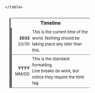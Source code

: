 <div class="" style="float:right; clear:right">
	<table class="" style="float:right; clear:right; width:260px; margin:14px 0px 7px 14px; border:0px; border-left:4px solid #666666; line-height:1.5; border-collapse:collapse; font-size:small">
			<!-- If you want any clickable links in this timeline, you have to use the html method (<a href="url">text</a>) rather than markdown, and remember that relative paths are not supported this way in Obsidian -->
		<tr>
			<th colspan="2" style="font-size:larger; padding:4px; font-weight:bold; text-align:center; vertical-align:middle">Timeline</th>
		</tr>
	<!-- You can change the color of the left border to signify different things -->
		<tr style="border-left:4px solid #666666; border-bottom:1px solid #666666">
			<td style="padding:4px; text-align:right; width:25%; vertical-align:middle"><b>2033</b><br>10/30</td>
			<td style="padding:4px; vertical-align:middle">This is the current time of the world. Nothing should be taking place any later than this.</td>
		</tr>
	<!-- Copy and paste one of these blocks as many times as you need -->
		<tr style="border-left:4px solid #666666; border-bottom:1px solid #666666">
			<td style="padding:4px; text-align:right; vertical-align:middle"><b>YYYY</b><br>MM/DD</td>
			<td style="padding:4px; vertical-align:middle">This is the standard formatting.<br>Line breaks do work, but notice they require the html <br> tag.</td>
		</tr>
		
	</table>
</div>